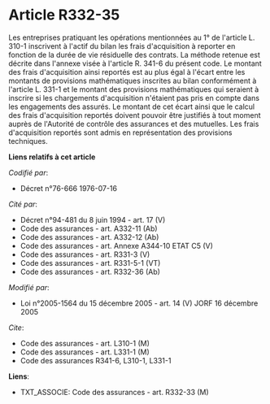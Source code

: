 # Article R332-35

Les entreprises pratiquant les opérations mentionnées au 1° de l'article L. 310-1 inscrivent à l'actif du bilan les frais
d'acquisition à reporter en fonction de la durée de vie résiduelle des contrats. La méthode retenue est décrite dans l'annexe
visée à l'article R. 341-6 du présent code. Le montant des frais d'acquisition ainsi reportés est au plus égal à l'écart
entre les montants de provisions mathématiques inscrites au bilan conformément à l'article L. 331-1 et le montant des
provisions mathématiques qui seraient à inscrire si les chargements d'acquisition n'étaient pas pris en compte dans les
engagements des assurés. Le montant de cet écart ainsi que le calcul des frais d'acquisition reportés doivent pouvoir être
justifiés à tout moment auprès de l'Autorité de contrôle des assurances et des mutuelles. Les frais d'acquisition reportés
sont admis en représentation des provisions techniques.

**Liens relatifs à cet article**

_Codifié par_:

  - Décret n°76-666 1976-07-16

_Cité par_:

  - Décret n°94-481 du 8 juin 1994 - art. 17 (V)
  - Code des assurances - art. A332-11 (Ab)
  - Code des assurances - art. A332-12 (Ab)
  - Code des assurances - art. Annexe A344-10 ETAT C5 (V)
  - Code des assurances - art. R331-3 (V)
  - Code des assurances - art. R331-5-1 (VT)
  - Code des assurances - art. R332-36 (Ab)

_Modifié par_:

  - Loi n°2005-1564 du 15 décembre 2005 - art. 14 (V) JORF 16 décembre 2005

_Cite_:

  - Code des assurances - art. L310-1 (M)
  - Code des assurances - art. L331-1 (M)
  - Code des assurances R341-6, L310-1, L331-1

**Liens**:

  - TXT_ASSOCIE: Code des assurances - art. R332-33 (M)
